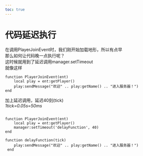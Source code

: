 ```yaml
---     
toc: true     
---     
```

# **代码延迟执行**     
在调用PlayerJoinEvent时，我们刚开始加载地形，所以有点早     
那么如何让代码晚一点执行呢？     
这时候就用到了延迟调用manager.setTimeout     
就像这样     
~~~     
function PlayerJoinEvent(ent)     
    local play = ent:getPlayer()     
    play:sendMessage("欢迎" .. play:getName() .. "进入服务器！")     
end     
~~~     
加上延迟调用，延迟40刻(tick)     
*1tick=0.05s=50ms*     
~~~     
     
function PlayerJoinEvent(ent)     
    local play = ent:getPlayer()     
    manager:setTimeout('delayFunction', 40)     
end     
     
function delayFunction(tick)     
    play:sendMessage("欢迎" .. play:getName() .. "进入服务器！")     
 end     
~~~